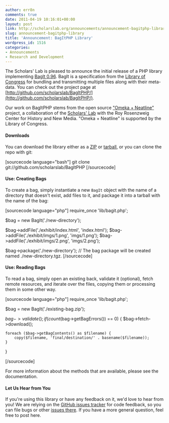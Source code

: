 ```yaml
---
author: err8n
comments: true
date: 2011-04-19 10:16:01+00:00
layout: post
link: http://scholarslab.org/announcements/announcement-bagitphp-library/
slug: announcement-bagitphp-library
title: 'Announcement: BagItPHP Library'
wordpress_id: 1516
categories:
- Announcements
- Research and Development
---
```


The Scholars' Lab is pleased to announce the initial release of a PHP library implementing [BagIt 0.96](https://wiki.ucop.edu/display/Curation/BagIt). BagIt is a specification from the [Library of Congress](http://www.loc.gov/) for bundling and transmitting multiple files along with their meta-data. You can check out the project page at [http://github.com/scholarslab/BagItPHP/](http://github.com/scholarslab/BagItPHP/).

Our work on BagItPHP stems from the open source ["Omeka + Neatline"](http://www.scholarslab.org/announcements/scholars-lab-and-chnm-partner-on-omeka-neatline/) project, a collaboration of the [Scholars' Lab](http://lib.virginia.edu/scholarslab) with the Roy Rosenzweig Center for History and New Media.  "Omeka + Neatline" is supported by the Library of Congress.



#### Downloads


You can download the library either as a [ZIP](http://github.com/scholarslab/BagItPHP/zipball/master) or [tarball](http://github.com/scholarslab/BagItPHP/tarball/master), or you can clone the repo with git:

[sourcecode language="bash"]
git clone git://github.com/scholarslab/BagItPHP
[/sourcecode]


#### Use: Creating Bags


To create a bag, simply instantiate a new `BagIt` object with the name of a directory that doesn't exist, add files to it, and package it into a tarball with the name of the bag:

[sourcecode language="php"]
require_once 'lib/bagit.php';

$bag = new BagIt('./new-directory');

$bag->addFile('./exhibit/index.html', 'index.html');
$bag->addFile('./exhibit/imgs/1.png', 'imgs/1.png');
$bag->addFile('./exhibit/imgs/2.png', 'imgs/2.png');

$bag->package('./new-directory');
// The bag package will be created named ./new-directory.tgz.
[/sourcecode]


#### Use: Reading Bags


To read a bag, simply open an existing back, validate it (optional), fetch remote resources, and iterate over the files, copying them or processing them in some other way.

[sourcecode language="php"]
require_once 'lib/bagit.php';

$bag = new BagIt('./existing-bag.zip');

$bag->validate();
if (count($bag->getBagErrors()) == 0) {
    $bag->fetch->download();

    foreach ($bag->getBagContents() as $filename) {
        copy($filename, 'final/destination/' . basename($filename));
    }
}

[/sourcecode]

For more information about the methods that are available, please see the documentation.


#### Let Us Hear from You


If you're using this library or have any feedback on it, we'd love to hear from you! We are relying on the [GitHub issues tracker](https://github.com/scholarslab/BagItPHP/issues) for code feedback, so you can file bugs or other [issues there](https://github.com/scholarslab/BagItPHP/issues). If you have a more general question, feel free to post here.
